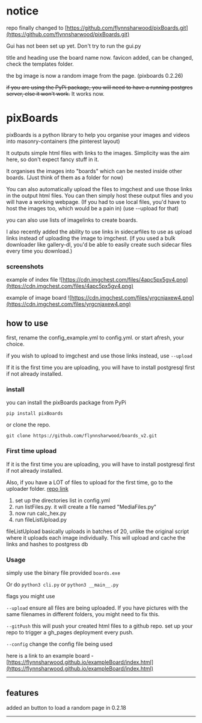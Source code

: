 # notice

repo finally changed to [https://github.com/flynnsharwood/pixBoards.git](https://github.com/flynnsharwood/pixBoards.git)

Gui has not been set up yet. Don't try to run the gui.py

title and heading use the board name now. favicon added, can be changed, check the templates folder. 

the bg image is now a random image from the page. (pixboards 0.2.26)

~~if you are using the PyPi package, you will need to have a running postgres server, else it won't work.~~ It works now. 

# pixBoards

pixBoards is a python library to help you organise your images and videos into masonry-containers (the pinterest layout)

It outputs simple html files with links to the images. Simplicity was the aim here, so don't expect fancy stuff in it.

It organises the images into "boards" which can be nested inside other boards. (Just think of them as a folder for now)

You can also automatically upload the files to imgchest and use those links in the output html files. You can then simply host these output files and you will have a working webpage. (If you had to use local files, you'd have to host the images too, which would be a pain in) (use --upload for that)

you can also use lists of imagelinks to create boards.

I also recently added the ability to use links in sidecarfiles to use as upload links instead of uploading the image to imgchest. (if you used a bulk downloader like gallery-dl, you'd be able to easily create such sidecar files every time you download.)

### screenshots

example of index file
![https://cdn.imgchest.com/files/4apc5px5gv4.png](https://cdn.imgchest.com/files/4apc5px5gv4.png)

example of image board
![https://cdn.imgchest.com/files/yrgcnjaxew4.png](https://cdn.imgchest.com/files/yrgcnjaxew4.png)

## how to use 

first, rename the config_example.yml to config.yml. or start afresh, your choice.

if you wish to upload to imgchest and use those links instead, use `--upload`

If it is the first time you are uploading, you will have to install postgresql first if not already installed. 


### install

you can install the pixBoards package from PyPi

`pip install pixBoards`

or clone the repo.

`git clone https://github.com/flynnsharwood/boards_v2.git`

### First time upload
If it is the first time you are uploading, you will have to install postgresql first if not already installed. 

Also, if you have a LOT of files to upload for the first time, go to the uploader folder. [repo link](https://github.com/flynnsharwood/imgUploader)

1. set up the directories list in config.yml
1. run listFiles.py. it will create a file named "MediaFiles.py"
2. now run calc_hex.py
3. run fileListUpload.py

fileListUpload basically uploads in batches of 20, unlike the original script where it uploads each image individually. This will upload and cache the links and hashes to postgress db

### Usage
simply use the binary file provided `boards.exe` 

Or do `python3 cli.py` or `python3 __main__.py`

flags you might use

`--upload` ensure all files are being uploaded. If you have pictures with the same filenames in different folders, you might need to fix this.

`--gitPush` this will push your created html files to a github repo. set up your repo to trigger a gh_pages deployment every push.

`--config` change the config file being used


here is a link to an example board - [https://flynnsharwood.github.io/exampleBoard/index.html](https://flynnsharwood.github.io/exampleBoard/index.html) 

---
## features

added an button to load a random page in 0.2.18


---

